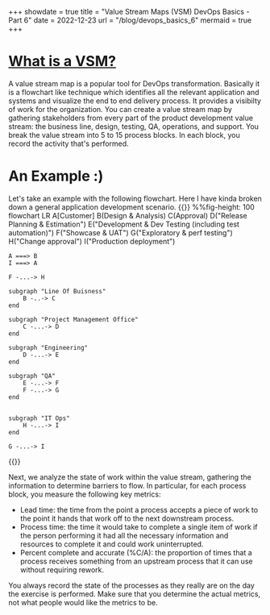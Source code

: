 +++
showdate = true
title = "Value Stream Maps (VSM) DevOps Basics - Part 6"
date = 2022-12-23
url = "/blog/devops_basics_6"
mermaid = true
+++

# [What is a VSM?]()
A value stream map is a popular tool for DevOps transformation. Basically it is a flowchart like technique which identifies all the relevant application and systems and visualize the end to end delivery process. It provides a visibilty of work for the organization. You can create a value stream map by gathering stakeholders from every part of the product development value stream: the business line, design, testing, QA, operations, and support. You break the value stream into 5 to 15 process blocks. In each block, you record the activity that's performed.

# An Example :)
Let's take an example with the following flowchart. Here I have kinda broken down a general application development scenario. 
{{<mermaid>}}
%%fig-height: 100
flowchart LR
    A[Customer]
    B(Design & Analysis)
    C(Approval)
    D("Release Planning & Estimation")
    E("Development & Dev Testing (including test automation)")
    F("Showcase & UAT")
    G("Exploratory & perf testing")
    H("Change approval")
    I("Production deployment")

    A ===> B
    I ===> A

    F -...-> H
    
    subgraph "Line Of Buisness"
        B -..-> C
    end

    subgraph "Project Management Office"
        C -...-> D
    end
    
    subgraph "Engineering"
        D -...-> E
    end

    subgraph "QA"
        E -...-> F
        F -...-> G
    end


    subgraph "IT Ops"
        H -...-> I
    end

    G -...-> I
{{</mermaid>}}

Next, we analyze the state of work within the value stream, gathering the information to determine barriers to flow. In particular, for each process block, you measure the following key metrics:

- Lead time: the time from the point a process accepts a piece of work to the point it hands that work off to the next downstream process.
- Process time: the time it would take to complete a single item of work if the person performing it had all the necessary information and resources to complete it and could work uninterrupted.
- Percent complete and accurate (%C/A): the proportion of times that a process receives something from an upstream process that it can use without requiring rework.

You always record the state of the processes as they really are on the day the exercise is performed. Make sure that you determine the actual metrics, not what people would like the metrics to be.


